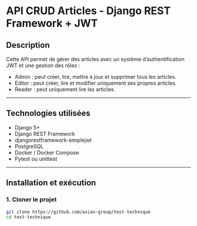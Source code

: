 # API CRUD Articles - Django REST Framework + JWT

## Description

Cette API permet de gérer des articles avec un système d’authentification JWT et une gestion des rôles :
- Admin : peut créer, lire, mettre à jour et supprimer tous les articles.
- Editor : peut créer, lire et modifier uniquement ses propres articles.
- Reader : peut uniquement lire les articles.

---

## Technologies utilisées

- Django 5+
- Django REST Framework
- djangorestframework-simplejwt
- PostgreSQL
- Docker / Docker Compose
- Pytest ou unittest

---

## Installation et exécution

### 1. Cloner le projet
```bash
git clone https://github.com/axian-group/test-technique
cd test-technique
